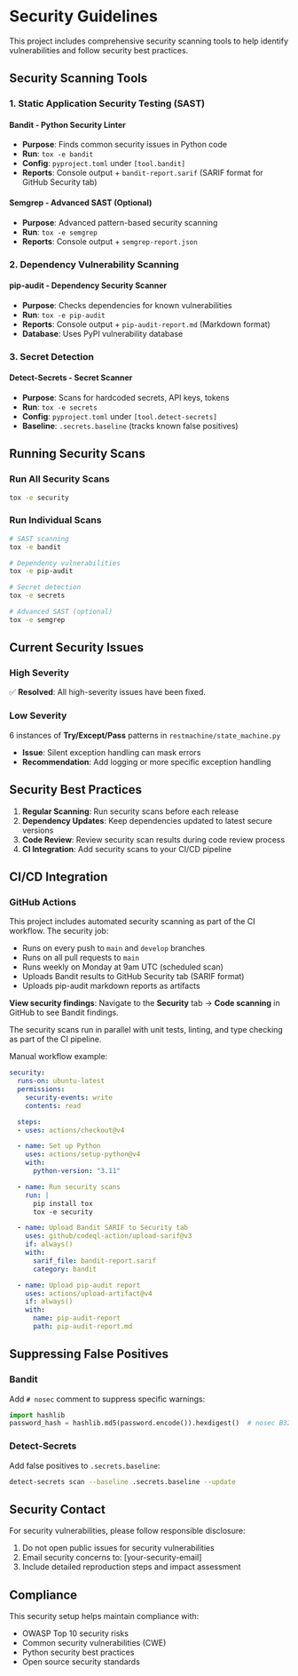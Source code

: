 # Security Guidelines

This project includes comprehensive security scanning tools to help identify vulnerabilities and follow security best practices.

## Security Scanning Tools

### 1. Static Application Security Testing (SAST)

#### Bandit - Python Security Linter
- **Purpose**: Finds common security issues in Python code
- **Run**: `tox -e bandit`
- **Config**: `pyproject.toml` under `[tool.bandit]`
- **Reports**: Console output + `bandit-report.sarif` (SARIF format for GitHub Security tab)

#### Semgrep - Advanced SAST (Optional)
- **Purpose**: Advanced pattern-based security scanning
- **Run**: `tox -e semgrep`
- **Reports**: Console output + `semgrep-report.json`

### 2. Dependency Vulnerability Scanning

#### pip-audit - Dependency Security Scanner
- **Purpose**: Checks dependencies for known vulnerabilities
- **Run**: `tox -e pip-audit`
- **Reports**: Console output + `pip-audit-report.md` (Markdown format)
- **Database**: Uses PyPI vulnerability database

### 3. Secret Detection

#### Detect-Secrets - Secret Scanner
- **Purpose**: Scans for hardcoded secrets, API keys, tokens
- **Run**: `tox -e secrets`
- **Config**: `pyproject.toml` under `[tool.detect-secrets]`
- **Baseline**: `.secrets.baseline` (tracks known false positives)

## Running Security Scans

### Run All Security Scans
```bash
tox -e security
```

### Run Individual Scans
```bash
# SAST scanning
tox -e bandit

# Dependency vulnerabilities
tox -e pip-audit

# Secret detection
tox -e secrets

# Advanced SAST (optional)
tox -e semgrep
```

## Current Security Issues

### High Severity
✅ **Resolved**: All high-severity issues have been fixed.

### Low Severity
6 instances of **Try/Except/Pass** patterns in `restmachine/state_machine.py`
   - **Issue**: Silent exception handling can mask errors
   - **Recommendation**: Add logging or more specific exception handling

## Security Best Practices

1. **Regular Scanning**: Run security scans before each release
2. **Dependency Updates**: Keep dependencies updated to latest secure versions
3. **Code Review**: Review security scan results during code review process
4. **CI Integration**: Add security scans to your CI/CD pipeline

## CI/CD Integration

### GitHub Actions

This project includes automated security scanning as part of the CI workflow. The security job:
- Runs on every push to `main` and `develop` branches
- Runs on all pull requests to `main`
- Runs weekly on Monday at 9am UTC (scheduled scan)
- Uploads Bandit results to GitHub Security tab (SARIF format)
- Uploads pip-audit markdown reports as artifacts

**View security findings**: Navigate to the **Security** tab → **Code scanning** in GitHub to see Bandit findings.

The security scans run in parallel with unit tests, linting, and type checking as part of the CI pipeline.

Manual workflow example:

```yaml
security:
  runs-on: ubuntu-latest
  permissions:
    security-events: write
    contents: read

  steps:
  - uses: actions/checkout@v4

  - name: Set up Python
    uses: actions/setup-python@v4
    with:
      python-version: "3.11"

  - name: Run security scans
    run: |
      pip install tox
      tox -e security

  - name: Upload Bandit SARIF to Security tab
    uses: github/codeql-action/upload-sarif@v3
    if: always()
    with:
      sarif_file: bandit-report.sarif
      category: bandit

  - name: Upload pip-audit report
    uses: actions/upload-artifact@v4
    if: always()
    with:
      name: pip-audit-report
      path: pip-audit-report.md
```

## Suppressing False Positives

### Bandit
Add `# nosec` comment to suppress specific warnings:
```python
import hashlib
password_hash = hashlib.md5(password.encode()).hexdigest()  # nosec B324
```

### Detect-Secrets
Add false positives to `.secrets.baseline`:
```bash
detect-secrets scan --baseline .secrets.baseline --update
```

## Security Contact

For security vulnerabilities, please follow responsible disclosure:
1. Do not open public issues for security vulnerabilities
2. Email security concerns to: [your-security-email]
3. Include detailed reproduction steps and impact assessment

## Compliance

This security setup helps maintain compliance with:
- OWASP Top 10 security risks
- Common security vulnerabilities (CWE)
- Python security best practices
- Open source security standards

